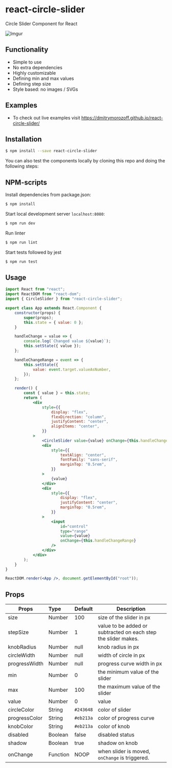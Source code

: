 # react-circle-slider

Circle Slider Component for React

![Imgur](https://i.imgur.com/Mv5IK7D.gif)

## Functionality

-   Simple to use
-   No extra dependencies
-   Highly customizable
-   Defining min and max values
-   Defining step size
-   Style based: no images / SVGs

## Examples

-   To check out live examples visit https://dmitrymorozoff.github.io/react-circle-slider/

## Installation

```bash
$ npm install --save react-circle-slider
```

You can also test the components locally by cloning this repo and doing the following steps:

## NPM-scripts

Install dependencies from package.json:

```bash
$ npm install
```

Start local development server `localhost:8080`:

```bash
$ npm run dev
```

Run linter

```bash
$ npm run lint
```

Start tests followed by jest

```bash
$ npm run test
```

## Usage

```jsx
import React from "react";
import ReactDOM from "react-dom";
import { CircleSlider } from "react-circle-slider";

export class App extends React.Component {
    constructor(props) {
        super(props);
        this.state = { value: 0 };
    }

    handleChange = value => {
        console.log(`Changed value ${value}`);
        this.setState({ value });
    };

    handleChangeRange = event => {
        this.setState({
            value: event.target.valueAsNumber,
        });
    };

    render() {
        const { value } = this.state;
        return (
            <div
                style={{
                    display: "flex",
                    flexDirection: "column",
                    justifyContent: "center",
                    alignItems: "center",
                }}
            >
                <CircleSlider value={value} onChange={this.handleChange} />
                <div
                    style={{
                        textAlign: "center",
                        fontFamily: "sans-serif",
                        marginTop: "0.5rem",
                    }}
                >
                    {value}
                </div>
                <div
                    style={{
                        display: "flex",
                        justifyContent: "center",
                        marginTop: "0.5rem",
                    }}
                >
                    <input
                        id="control"
                        type="range"
                        value={value}
                        onChange={this.handleChangeRange}
                    />
                </div>
            </div>
        );
    }
}

ReactDOM.render(<App />, document.getElementById("root"));
```

## Props

| Props         | Type     | Default   | Description                                                    |
| ------------- | :------- | --------- | -------------------------------------------------------------- |
| size          | Number   | 100       | size of the slider in px                                       |
| stepSize      | Number   | 1         | value to be added or subtracted on each step the slider makes. |
| knobRadius    | Number   | null      | knob radius in px                                              |
| circleWidth   | Number   | null      | width of circle in px                                          |
| progressWidth | Number   | null      | progress curve width in px                                     |
| min           | Number   | 0         | the minimum value of the slider                                |
| max           | Number   | 100       | the maximum value of the slider                                |
| value         | Number   | 0         | value                                                          |
| circleColor   | String   | `#243648` | color of slider                                                |
| progressColor | String   | `#eb213a` | color of progress curve                                        |
| knobColor     | String   | `#eb213a` | color of knob                                                  |
| disabled      | Boolean  | false     | disabled status                                                |
| shadow        | Boolean  | true      | shadow on knob                                                 |
| onChange      | Function | NOOP      | when slider is moved, `onChange` is triggered.                 |
